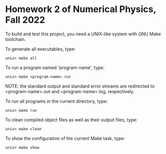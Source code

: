 # Homework 2 of Numerical Physics, Fall 2022

To build and test this project, you need a UNIX-like system with GNU Make toolchain.

To generate all executables, type:

    unix> make all

To run a program named 'program-name', type:

    unix> make <program-name>.run

NOTE: the standard output and standard error streams are redirected to \<program-name\>.out and \<program-name\>.log, respectively.

To run all programs in the current directory, type:

    unix> make run

To clean compiled object files as well as their output files, type:

    unix> make clean

To show the configuration of the current Make task, type:

    unix> make show
